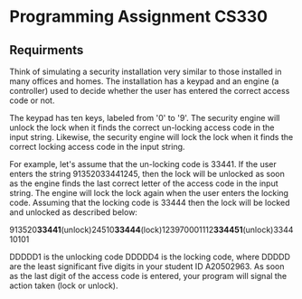 # Programming Assignment CS330
## Requirments

Think of simulating a security installation very similar to those installed in many offices and homes. The installation has a keypad and an engine (a controller) used to decide whether the user has entered the correct access code or not.

The keypad has ten keys, labeled from '0' to '9'. The security engine will unlock the lock when it finds the correct un-locking access code in the input string. Likewise, the security engine will lock the lock when it finds the correct locking access code in the input string.

For example, let's assume that the un-locking code is 33441. If the user enters the string 91352033441245, then the lock will be unlocked as soon as the engine finds the last correct letter of the access code in the input string. The engine will lock the lock again when the user enters the locking code. Assuming that the locking code is 33444 then the lock will be locked and unlocked as described below:

913520**33441**(unlock)24510**33444**(lock)123970001112**334451**(unlock)334410101
                  

DDDDD1 is the unlocking code DDDDD4 is the locking code, where DDDDD are the least significant five digits in your student ID A20502963. As soon as the last digit of the access code is entered, your program will signal the action taken (lock or unlock).
